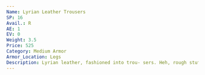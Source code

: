 ```yaml
---
Name: Lyrian Leather Trousers
SP: 16
Avail.: R
AE: 1
EV: 0
Weight: 3.5
Price: 525
Category: Medium Armor
Armor_Location: Legs
Description: Lyrian leather, fashioned into trou- sers. Heh, rough stuff and it doesn’t breathe much, but yeah, it’ll keep your legs nice and safe. Can’t say ya won’t draw attention.
---
```

